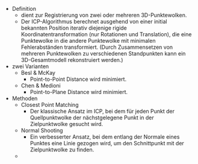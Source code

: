 - Definition 
	- dient zur Registrierung von zwei oder mehreren 3D-Punktewolken. 
	- Der ICP-Algorithmus berechnet ausgehend von einer initial bekannten Position iterativ diejenige rigide Koordinatentransformation (nur Rotationen und Translation), die eine Punktewolke in die andere Punktewolke mit minimalen Fehlerabständen transformiert. (Durch Zusammensetzen von mehreren Punktewolken zu verschiedenen Standpunkten kann ein 3D-Gesamtmodell rekonstruiert werden.) 
- zwei Varianten 
	- Besl & McKay 
		- Point-to-Point Distance wird minimiert. 
	- Chen & Medioni 
		- Point-to-Plane Distance wird minimiert. 
- Methoden 
	- Closest Point Matching 
		- Der klassische Ansatz im ICP, bei dem für jeden Punkt der Quellpunktwolke der nächstgelegene Punkt in der Zielpunktwolke gesucht wird. 
	- Normal Shooting 
		- Ein verbesserter Ansatz, bei dem entlang der Normale eines Punktes eine Linie gezogen wird, um den Schnittpunkt mit der Zielpunktwolke zu finden. 
	- 